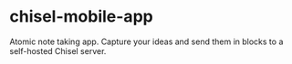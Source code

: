 # chisel-mobile-app
Atomic note taking app. Capture your ideas and send them in blocks to a self-hosted Chisel server.
